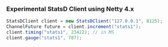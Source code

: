 ### Experimental StatsD Client using Netty 4.x

``` java
StatsDClient client = new StatsDClient("127.0.0.1", 8125);
ChannelFuture future = client.increment("stats1");
client.timing("stats1", 23422); // in MS
client.gauge("stats1", 787);
```
